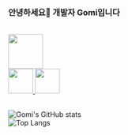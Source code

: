 
### 안녕하세요👋 개발자 Gomi입니다 
  

  <br>
  <a target="_blank" href="https://gomiseki.github.io/portfolio/">
    <img src="https://user-images.githubusercontent.com/50083131/203188658-2a7c6ef6-8b28-42e5-822c-6886e74c1f8e.png" height="70"/>
  </a>
  
  <br>
  
  <a target="_blank" href="https://velog.io/@gomiseki">
    <img src="https://user-images.githubusercontent.com/50083131/203188590-73da0246-4dd9-4434-90c0-61e3a2293a27.png" height="50"/>
  </a>
  <a target="_blank" href="mailto:gomi.dev1755@gmail.com">
    <img src="https://user-images.githubusercontent.com/50083131/203189971-eb464373-74c6-4877-9dcf-c75f5009970e.png" height="50"/>
  </a>
  
  <br>
  <br>
  
  ![Gomi's GitHub stats](https://github-readme-stats.vercel.app/api?username=gomiseki&show_icons=true&card_width=300&theme=material-palenight)
  <br>
  ![Top Langs](https://github-readme-stats.vercel.app/api/top-langs/?username=gomiseki&layout=compact&card_width=300&theme=material-palenight)


<!--
**gomiseki/gomiseki** is a ✨ _special_ ✨ repository because its `README.md` (this file) appears on your GitHub profile.

Here are some ideas to get you started:

- 🔭 I’m currently working on ...
- 🌱 I’m currently learning ...
- 👯 I’m looking to collaborate on ...
- 🤔 I’m looking for help with ...
- 💬 Ask me about ...
- 📫 How to reach me: ...
- 😄 Pronouns: ...
- ⚡ Fun fact: ...
-->
